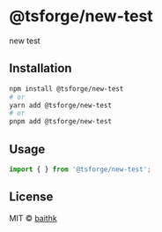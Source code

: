 # @tsforge/new-test

new test

## Installation

```bash
npm install @tsforge/new-test
# or
yarn add @tsforge/new-test
# or
pnpm add @tsforge/new-test
```

## Usage

```typescript
import { } from '@tsforge/new-test';
```

## License

MIT © [baithk](https://github.com/baithk)